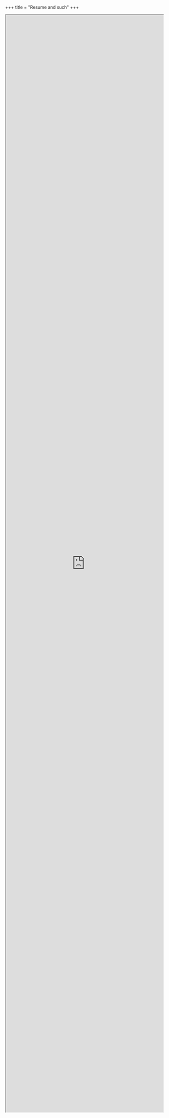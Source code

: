 +++
title = "Resume and such"
+++

<iframe src="https://drive.google.com/file/d/1w5fmX3-xtVa-gHTitBgyZ-OaY9PYudZJ/preview" width="100%" height="90%" allow="autoplay"></iframe>

<!-- --- -->
<!---->
<!-- ### "and such" -->
<!-- One of these days, I may do something similar to [matklad](https://matklad.github.io) where Ihave a narrative section in front of my resume. As it stands, there's not really much to narrate; I continue to shape my view of software every day, including what I find interesting, challenging, and worthwhile. All I really know is that I've fallen in love with `cargo`, and that should be quite self explanatory. -->
